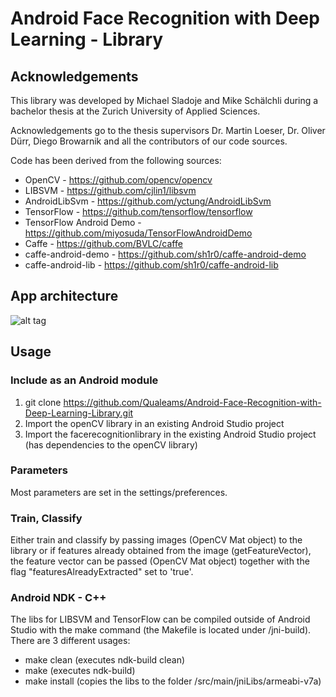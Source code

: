 # Android Face Recognition with Deep Learning - Library
## Acknowledgements
This library was developed by Michael Sladoje and Mike Schälchli during a bachelor thesis at the Zurich University of Applied Sciences.

Acknowledgements go to the thesis supervisors Dr. Martin Loeser, Dr. Oliver Dürr, Diego Browarnik and all the contributors of our code sources.

Code has been derived from the following sources:
- OpenCV - https://github.com/opencv/opencv
- LIBSVM - https://github.com/cjlin1/libsvm
- AndroidLibSvm - https://github.com/yctung/AndroidLibSvm
- TensorFlow - https://github.com/tensorflow/tensorflow
- TensorFlow Android Demo - https://github.com/miyosuda/TensorFlowAndroidDemo
- Caffe - https://github.com/BVLC/caffe
- caffe-android-demo - https://github.com/sh1r0/caffe-android-demo
- caffe-android-lib - https://github.com/sh1r0/caffe-android-lib

## App architecture
![alt tag](https://github.com/Qualeams/Android-Face-Recognition-with-Deep-Learning/blob/master/AppArchitecture.png)

## Usage
### Include as an Android module
1. git clone https://github.com/Qualeams/Android-Face-Recognition-with-Deep-Learning-Library.git
2. Import the openCV library in an existing Android Studio project
3. Import the facerecognitionlibrary in the existing Android Studio project (has dependencies to the openCV library)

### Parameters
Most parameters are set in the settings/preferences.
### Train, Classify
Either train and classify by passing images (OpenCV Mat object) to the library or if features already obtained from the image (getFeatureVector), the feature vector can be passed (OpenCV Mat object) together with the flag "featuresAlreadyExtracted" set to 'true'.

### Android NDK - C++
The libs for LIBSVM and TensorFlow can be compiled outside of Android Studio with the make command (the Makefile is located under /jni-build).
There are 3 different usages:
- make clean (executes ndk-build clean)
- make (executes ndk-build)
- make install (copies the libs to the folder /src/main/jniLibs/armeabi-v7a)
